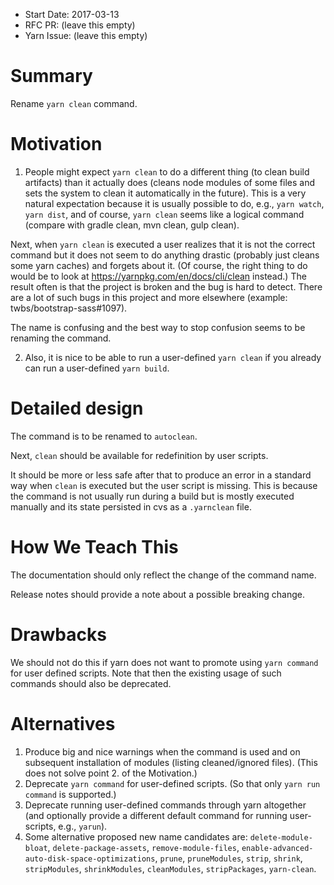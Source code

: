 - Start Date: 2017-03-13
- RFC PR: (leave this empty)
- Yarn Issue: (leave this empty)

# Summary

Rename `yarn clean` command.

# Motivation

1. People might expect `yarn clean` to do a different thing (to clean build artifacts) 
than it actually does 
(cleans node modules of some files and sets the system to clean it automatically in the future). 
This is a very natural expectation because it is usually possible to do, e.g., 
`yarn watch`, `yarn dist`, and of course, `yarn clean` seems like a logical command 
(compare with gradle clean, mvn clean, gulp clean).

 Next, when `yarn clean` is executed a user realizes that it is not the correct command 
but it does not seem to do anything drastic (probably just cleans some yarn caches) and 
forgets about it. 
(Of course, the right thing to do would be to look at https://yarnpkg.com/en/docs/cli/clean instead.) 
The result often is that the project is broken and the bug is hard to detect. 
There are a lot of such bugs in this project and more elsewhere (example: twbs/bootstrap-sass#1097).

 The name is confusing and the best way to stop confusion seems to be renaming the command.

2. Also, it is nice to be able to run a user-defined `yarn clean` if you already can run a user-defined `yarn build`.

# Detailed design
The command is to be renamed to `autoclean`.

Next, `clean` should be available for redefinition by user scripts.

It should be more or less safe after that to produce an error in a standard way when `clean`
is executed but the user script is missing. This is because the command is not usually run
during a build but is mostly executed manually and its state persisted in cvs as a `.yarnclean` file.


# How We Teach This
The documentation should only reflect the change of the command name.

Release notes should provide a note about a possible breaking change.

# Drawbacks

We should not do this if yarn does not want to promote using `yarn command`
for user defined scripts. Note that then the existing usage of such commands 
should also be deprecated.

# Alternatives
1. Produce big and nice warnings when the command is used 
and on subsequent installation of modules (listing cleaned/ignored files).
(This does not solve point 2. of the Motivation.)
2. Deprecate `yarn command` for user-defined scripts. (So that only `yarn run command` is supported.)
3. Deprecate running user-defined commands through yarn altogether (and optionally provide
a different default command for running user-scripts, e.g., `yarun`).
4. Some alternative proposed new name candidates are:
`delete-module-bloat`, `delete-package-assets`, `remove-module-files`,
`enable-advanced-auto-disk-space-optimizations`, `prune`, `pruneModules`,
`strip`, `shrink`, `stripModules`, `shrinkModules`, `cleanModules`,
`stripPackages`, `yarn-clean`.
